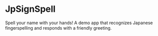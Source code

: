 # JpSignSpell
Spell your name with your hands! A demo app that recognizes Japanese fingerspelling and responds with a friendly greeting.
